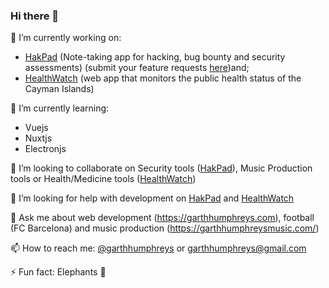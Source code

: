 ### Hi there 👋

🔭 I’m currently working on:
- [HakPad](https://hakpad.io) (Note-taking app for hacking, bug bounty and security assessments) (submit your feature requests [here](https://github.com/garthhumphreys/hakpad-feature-requests))and;
- [HealthWatch](https://www.healthwatch.ky/) (web app that monitors the public health status of the Cayman Islands)

🌱 I’m currently learning:
- Vuejs
- Nuxtjs
- Electronjs

👯 I’m looking to collaborate on Security tools ([HakPad](https://github.com/garthhumphreys/hakpad)), Music Production tools or Health/Medicine tools ([HealthWatch](https://www.healthwatch.ky/))

🤔 I’m looking for help with development on [HakPad](https://github.com/garthhumphreys/hakpad) and [HealthWatch](https://www.healthwatch.ky/)

💬 Ask me about web development (https://garthhumphreys.com), football (FC Barcelona) and music production (https://garthhumphreysmusic.com/)

📫 How to reach me: [@garthhumphreys](https://twitter.com/garthhumphreys) or [garthhumphreys@gmail.com](mailto:garthhumphreys@gmail.com)

⚡ Fun fact: Elephants 🐘 

<!--
**garthhumphreys/garthhumphreys** is a ✨ _special_ ✨ repository because its `README.md` (this file) appears on your GitHub profile.

Here are some ideas to get you started:

- 🔭 I’m currently working on ...
- 🌱 I’m currently learning ...
- 👯 I’m looking to collaborate on ...
- 🤔 I’m looking for help with ...
- 💬 Ask me about ...
- 📫 How to reach me: ...
- 😄 Pronouns: ...
- ⚡ Fun fact: ...
-->
